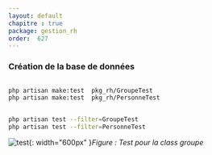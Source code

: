 ```yaml
---
layout: default
chapitre : true
package: gestion_rh
order:  627
---
```


### Création de la base de données 


````bash

php artisan make:test  pkg_rh/GroupeTest
php artisan make:test  pkg_rh/PersonneTest


php artisan test --filter=GroupeTest
php artisan test --filter=PersonneTest


````


![test](/prototype/pkg_rh/réalisation/images/testdone.png){: width="600px" }*Figure : Test pour la class groupe*